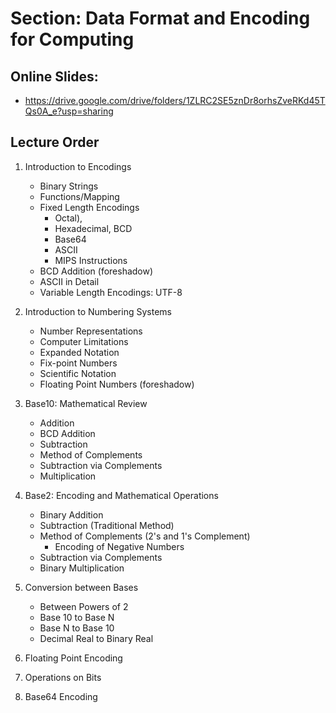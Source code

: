 # Section: Data Format and Encoding for Computing
## Online Slides: 
  * https://drive.google.com/drive/folders/1ZLRC2SE5znDr8orhsZveRKd45TQs0A_e?usp=sharing
  
## Lecture Order
  1. Introduction to Encodings
     * Binary Strings
     * Functions/Mapping
     * Fixed Length Encodings
       - Octal), 
       - Hexadecimal, BCD
       - Base64
       - ASCII
       - MIPS Instructions
     * BCD Addition (foreshadow)
     * ASCII in Detail
     * Variable Length Encodings:  UTF-8
  
  
  1. Introduction to Numbering Systems
     * Number Representations
     * Computer Limitations
     * Expanded Notation
     * Fix-point Numbers
     * Scientific Notation
     * Floating Point Numbers (foreshadow)
  
  1. Base10: Mathematical Review
     * Addition
     * BCD Addition
     * Subtraction
     * Method of Complements
     * Subtraction via Complements
     * Multiplication
  
  1. Base2: Encoding and Mathematical Operations
     * Binary Addition
     * Subtraction (Traditional Method)
     * Method of Complements (2's and 1's Complement)
       - Encoding of Negative Numbers
     * Subtraction via Complements
     * Binary Multiplication
  
  1. Conversion between Bases
     * Between Powers of 2
     * Base 10 to Base N
     * Base N to Base 10
     * Decimal Real to Binary Real
  1. Floating Point Encoding
  
  1. Operations on Bits
  1. Base64 Encoding
